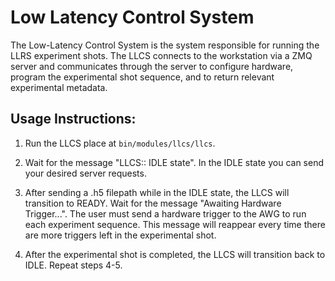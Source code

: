 # Low Latency Control System

The Low-Latency Control System is the system responsible for running the LLRS experiment shots. The LLCS connects to the workstation via a ZMQ server and communicates through the server to configure hardware, program the experimental shot sequence, and to return relevant experimental metadata. 

## Usage Instructions:

1. Run the LLCS place at `bin/modules/llcs/llcs`.

2. Wait for the message "LLCS:: IDLE state". In the IDLE state you can send your desired server requests.

3. After sending a .h5 filepath while in the IDLE state, the LLCS will transition to READY. Wait for the message "Awaiting Hardware Trigger...". The user must send a hardware trigger to the AWG to run each experiment sequence. This message will reappear every time there are more triggers left in the experimental shot. 

4. After the experimental shot is completed, the LLCS will transition back to IDLE. Repeat steps 4-5.
